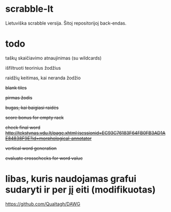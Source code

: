 # scrabble-lt

Lietuviška scrabble versija. Šitoj repositorijoj back-endas. 

# todo

taškų skaičiavimo atnaujinimas (su wildcards)

išfiltruoti teorinius žodžius

raidžių keitimas, kai neranda žodžio

~~blank tiles~~

~~pirmas žodis~~

~~bugas, kai baigiasi raidės~~

~~score bonus for empty rack~~

~~check final word http://tekstynas.vdu.lt/page.xhtml;jsessionid=EC93C76183F64FB0FB3AD1AE84838F9E?id=morphological-annotator~~

~~vertical word generation~~

~~evaluate crosschecks for word value~~

# libas, kuris naudojamas grafui sudaryti ir per jį eiti (modifikuotas)

https://github.com/Qualtagh/DAWG
